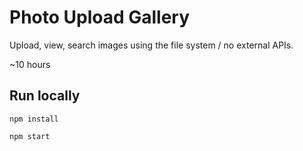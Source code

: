 # Photo Upload Gallery

Upload, view, search images using the file system / no external APIs.

~10 hours

## Run locally

`npm install`

`npm start`
